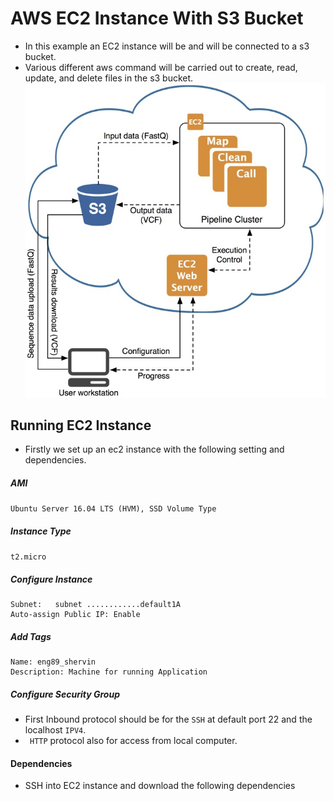 # AWS EC2 Instance With S3 Bucket

- In this example an EC2 instance will be and will be connected to a s3 bucket.
- Various different aws command will be carried out to create, read, update, and delete files in the s3 bucket.
![alt text](ec2.png)
## Running EC2 Instance
- Firstly we set up an ec2 instance with the following setting and dependencies.
##### AMI
`Ubuntu Server 16.04 LTS (HVM), SSD Volume Type`
##### Instance Type
`t2.micro`
##### Configure Instance 
```
Subnet:   subnet ............default1A
Auto-assign Public IP: Enable
```
##### Add Tags
``` 
Name: eng89_shervin
Description: Machine for running Application  
```
##### Configure Security Group 
- First Inbound protocol should be for the `SSH` at default port 22 and the localhost `IPV4`.
- ` HTTP` protocol also for access from local computer.

#### Dependencies
- SSH into EC2 instance and download the following dependencies